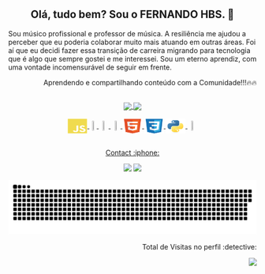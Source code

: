 <h2 align="center"> Olá, tudo bem? Sou o FERNANDO HBS. 👋 </h2>
   
<div>
<p align="start">Sou músico profissional e professor de música. A resiliência me ajudou a perceber que eu poderia colaborar muito mais atuando em outras áreas. Foi aí que eu decidi fazer essa transição de carreira migrando para tecnologia que é algo que sempre gostei e me interessei. Sou um eterno aprendiz, com uma vontade incomensurável de seguir em frente.</p>
<p align="end">Aprendendo e compartilhando conteúdo com a Comunidade!!!🔥🔥</p>
   
##  
</div>

<div  align="center">
<a href="https://github.com/fehbs">
  <img height="180em"   align="center" src="https://github-readme-stats.vercel.app/api?username=fehbs&show_icons=true&theme=react&include_all_commits=true&count_private=true"/>
  <img height="180em"  align="center" src="https://github-readme-stats.vercel.app/api/top-langs/?username=fehbs&layout=compact&langs_count=7&theme=react" />
</div>
   
<div align="center"> 
<div style="display: inline_block"><br>
<img align="center" alt="fehbs-Js" height="30" width="40" src="https://raw.githubusercontent.com/devicons/devicon/master/icons/javascript/javascript-plain.svg">
<img  align="center"  height="3%" width="3%" src="https://cdn.jsdelivr.net/gh/devicons/devicon/icons/typescript/typescript-original.svg" />
<img  align="center"  height="4%" width="4%"  src="https://cdn.jsdelivr.net/gh/devicons/devicon/icons/nodejs/nodejs-original.svg" />
<img  align="center"  height="4%" width="4%" src="https://cdn.jsdelivr.net/gh/devicons/devicon/icons/react/react-original-wordmark.svg" />
<img align="center" alt="HTML" height="30" width="40" src="https://raw.githubusercontent.com/devicons/devicon/master/icons/html5/html5-original.svg">
<img align="center" alt="CSS" height="30" width="40" src="https://raw.githubusercontent.com/devicons/devicon/master/icons/css3/css3-original.svg">
<img align="center" alt="Python" height="30" width="40" src="https://raw.githubusercontent.com/devicons/devicon/master/icons/python/python-original.svg">
<img  align="center"  height="4%" width="4%" src="https://cdn.jsdelivr.net/gh/devicons/devicon/icons/sass/sass-original.svg">
</div>

##
   
<div>
  Contact :iphone:

  <a href = "mailto:fernandobailao@gmail.com"><img src="https://img.shields.io/badge/Gmail-D14836?style=for-the-badge&logo=gmail&logoColor=white" target="_blank"></a>
  <a href="https://www.linkedin.com/in/https://www.linkedin.com/in/fernandohbs/-4824b01a7/" target="_blank"><img src="https://img.shields.io/badge/-LinkedIn-%230077B5?style=for-the-badge&logo=linkedin&logoColor=white" target="_blank"></a> 
 
   
  ![Snake animation](https://github.com/fehbs/fehbs/blob/output/github-contribution-grid-snake.svg)
    
   <p align="end"> Total de Visitas no perfil :detective: <br> </p>
   <p align="end">
   <img alingn="end" src="https://profile-counter.glitch.me/fehbs/count.svg" />
 </div>

   


   
  


 
 


 
 

